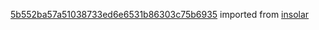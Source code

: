 [5b552ba57a51038733ed6e6531b86303c75b6935](https://github.com/insolar/insolar/commit/5b552ba57a51038733ed6e6531b86303c75b6935) imported from [insolar](https://github.com/insolar/insolar)
